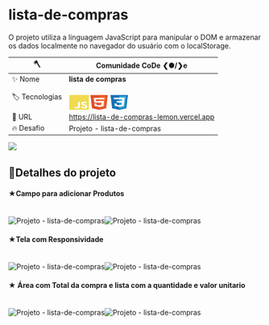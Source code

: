 # lista-de-compras

O projeto utiliza a linguagem JavaScript para manipular o DOM e armazenar os dados localmente no navegador do usuário com o localStorage.

|   🪓   |  Comunidade CoDe ❮●/❯e  |
| -------------  | --- |
| :sparkles: Nome        | **lista de compras**
| :label: Tecnologias | <div style="display: inline_block"><br><img align="center" alt="Logo-Js" height="30" width="40" src="https://raw.githubusercontent.com/devicons/devicon/master/icons/javascript/javascript-plain.svg"><img align="center" alt="Logo-HTML" height="30" width="40" src="https://raw.githubusercontent.com/devicons/devicon/master/icons/html5/html5-original.svg"><img align="center" alt="Logo-CSS" height="30" width="40" src="https://raw.githubusercontent.com/devicons/devicon/master/icons/css3/css3-original.svg"></div>
| :rocket: URL         | https://lista-de-compras-lemon.vercel.app
| :fire: Desafio     | Projeto - lista-de-compras

<!-- Inserir imagem com a #vitrinedev ao final do link -->
![](https://cdn.discordapp.com/attachments/1089186196858622065/1111342841654956182/123.png)



 
<h2>📑Detalhes do projeto</h2>

 


<h4>★Campo para adicionar Produtos</h4>

<div style="display: inline_block"><br><img align="center" alt="Projeto - lista-de-compras" height="420" width="500" 
src="https://cdn.discordapp.com/attachments/1089186196858622065/1111342841654956182/123.png"><img align="center" alt="Projeto - lista-de-compras" height="420" width="500" src="https://cdn.discordapp.com/attachments/1089186196858622065/1111343663398793257/12.png">
</div>

<h4>★Tela com Responsividade</h4>

<div style="display: inline_block"><br><img align="center" alt="Projeto - lista-de-compras" height="620" width="400" 
src="https://cdn.discordapp.com/attachments/1089186196858622065/1111349010536615936/12321.png"><img align="center" alt="Projeto - lista-de-compras" height="620" width="400" src="https://cdn.discordapp.com/attachments/1089186196858622065/1111349010784071690/12314.png">
</div>

<h4>★ Área com Total da compra e lista com a quantidade e valor unitario</h4>

<div style="display: inline_block"><br><img align="center" alt="Projeto - lista-de-compras" height="320" width="400" 
src="https://cdn.discordapp.com/attachments/1089186196858622065/1111352216767451226/656.png"><img align="center" alt="Projeto - lista-de-compras" height="320" width="600" src="https://cdn.discordapp.com/attachments/1089186196858622065/1111352217132335154/363.png">
</div>
                                                                                                   
<!--
<h4>★Botoes para conclusão, edição e apagar tarefa</h4>

![azaz](https://cdn.discordapp.com/attachments/1089186196858622065/1089252156063891517/bnts.gif#vitrinedev)

<h4>★Campo para pesquisar as tarefas já criadas</h4>

![azaz](https://cdn.discordapp.com/attachments/1089186196858622065/1089252156760133653/pesquisa.gif#vitrinedev)

<h4>★Campo para filtar as tarefas</h4>

![azaz](https://cdn.discordapp.com/attachments/1089186196858622065/1089252156403634226/filtros.gif#vitrinedev)


##

Lista de Tarefas utilizando JavaScript  
<h3> ༼ つ ◕_◕ ༽つ em construição ☜(ﾟヮﾟ☜)</h3>

#
<h3>🛠 Linguagens utilizadas ⚙</h3>
<div style="display: inline_block"><br>
  <img align="center" alt="Logo-Js" height="30" width="40" src="https://raw.githubusercontent.com/devicons/devicon/master/icons/javascript/javascript-plain.svg">
  <img align="center" alt="Logo-HTML" height="30" width="40" src="https://raw.githubusercontent.com/devicons/devicon/master/icons/html5/html5-original.svg">
  <img align="center" alt="Logo-CSS" height="30" width="40" src="https://raw.githubusercontent.com/devicons/devicon/master/icons/css3/css3-original.svg">
 </div>
 
 -->
